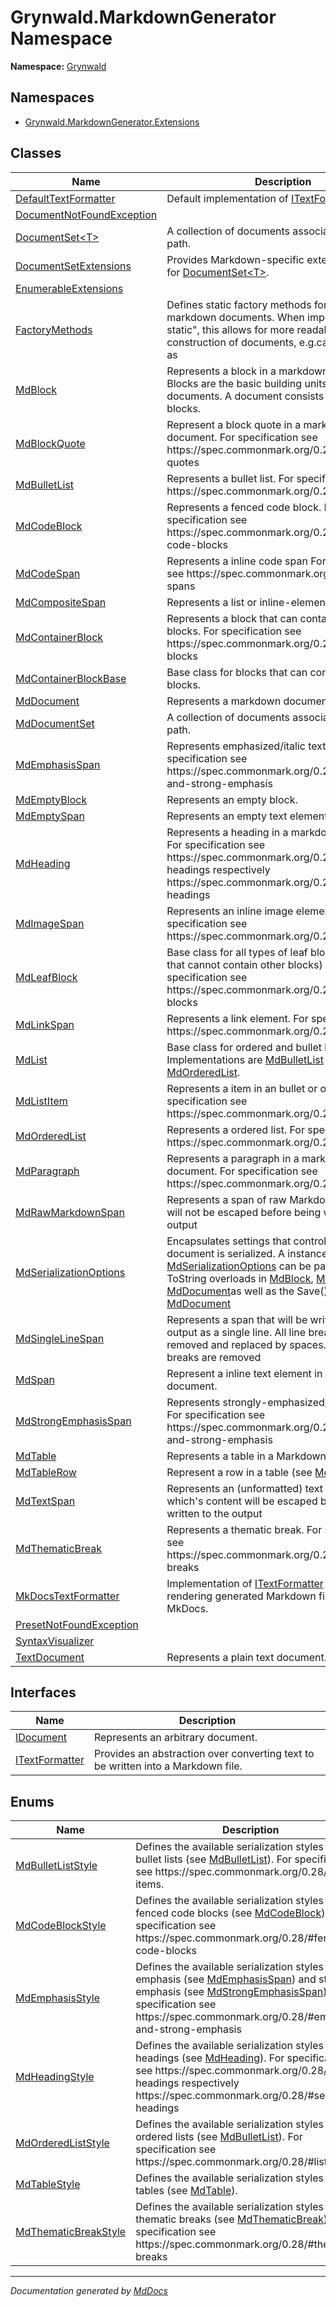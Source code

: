 # Grynwald.MarkdownGenerator Namespace

**Namespace:** [Grynwald](../index.md)

## Namespaces

- [Grynwald.MarkdownGenerator.Extensions](Extensions/index.md)

## Classes

| Name                                                            | Description                                                                                                                                                                                                                                                                                                                                       |
| --------------------------------------------------------------- | ------------------------------------------------------------------------------------------------------------------------------------------------------------------------------------------------------------------------------------------------------------------------------------------------------------------------------------------------- |
| [DefaultTextFormatter](DefaultTextFormatter/index.md)           | Default implementation of [ITextFormatter](ITextFormatter/index.md).                                                                                                                                                                                                                                                                              |
| [DocumentNotFoundException](DocumentNotFoundException/index.md) |                                                                                                                                                                                                                                                                                                                                                   |
| [DocumentSet\<T\>](DocumentSet-1/index.md)                      | A collection of documents associated with a path.                                                                                                                                                                                                                                                                                                 |
| [DocumentSetExtensions](DocumentSetExtensions/index.md)         | Provides Markdown\-specific extension methods for [DocumentSet\<T\>](DocumentSet-1/index.md).                                                                                                                                                                                                                                                     |
| [EnumerableExtensions](EnumerableExtensions/index.md)           |                                                                                                                                                                                                                                                                                                                                                   |
| [FactoryMethods](FactoryMethods/index.md)                       | Defines static factory methods for blocks in markdown documents. When imported via "using static", this allows for more readable  construction of documents, e.g.can be rewritten as                                                                                                                                                              |
| [MdBlock](MdBlock/index.md)                                     | Represents a block in a markdown document. Blocks are the basic building units of markdown documents. A document consists of one or more blocks.                                                                                                                                                                                                  |
| [MdBlockQuote](MdBlockQuote/index.md)                           | Represent a block quote in a markdown document. For specification see https:\/\/spec.commonmark.org\/0.28\/\#block\-quotes                                                                                                                                                                                                                        |
| [MdBulletList](MdBulletList/index.md)                           | Represents a bullet list. For specification see https:\/\/spec.commonmark.org\/0.28\/\#list\-items                                                                                                                                                                                                                                                |
| [MdCodeBlock](MdCodeBlock/index.md)                             | Represents a fenced code block. For specification see https:\/\/spec.commonmark.org\/0.28\/\#fenced\-code\-blocks                                                                                                                                                                                                                                 |
| [MdCodeSpan](MdCodeSpan/index.md)                               | Represents a inline code span For specification see https:\/\/spec.commonmark.org\/0.28\/\#code\-spans                                                                                                                                                                                                                                            |
| [MdCompositeSpan](MdCompositeSpan/index.md)                     | Represents a list or inline\-elements                                                                                                                                                                                                                                                                                                             |
| [MdContainerBlock](MdContainerBlock/index.md)                   | Represents a block that can contains other blocks. For specification see https:\/\/spec.commonmark.org\/0.28\/\#container\-blocks                                                                                                                                                                                                                 |
| [MdContainerBlockBase](MdContainerBlockBase/index.md)           | Base class for blocks that can contains other blocks.                                                                                                                                                                                                                                                                                             |
| [MdDocument](MdDocument/index.md)                               | Represents a markdown document                                                                                                                                                                                                                                                                                                                    |
| [MdDocumentSet](MdDocumentSet/index.md)                         | A collection of documents associated with a path.                                                                                                                                                                                                                                                                                                 |
| [MdEmphasisSpan](MdEmphasisSpan/index.md)                       | Represents emphasized\/italic text For specification see https:\/\/spec.commonmark.org\/0.28\/\#emphasis\-and\-strong\-emphasis                                                                                                                                                                                                                   |
| [MdEmptyBlock](MdEmptyBlock/index.md)                           | Represents an empty block.                                                                                                                                                                                                                                                                                                                        |
| [MdEmptySpan](MdEmptySpan/index.md)                             | Represents an empty text element.                                                                                                                                                                                                                                                                                                                 |
| [MdHeading](MdHeading/index.md)                                 | Represents a heading in a markdown document For specification see https:\/\/spec.commonmark.org\/0.28\/\#atx\-headings respectively https:\/\/spec.commonmark.org\/0.28\/\#setext\-headings                                                                                                                                                       |
| [MdImageSpan](MdImageSpan/index.md)                             | Represents an inline image element For specification see https:\/\/spec.commonmark.org\/0.28\/\#images                                                                                                                                                                                                                                            |
| [MdLeafBlock](MdLeafBlock/index.md)                             | Base class for all types of leaf blocks (blocks that cannot contain other blocks) For specification see https:\/\/spec.commonmark.org\/0.28\/\#leaf\-blocks                                                                                                                                                                                       |
| [MdLinkSpan](MdLinkSpan/index.md)                               | Represents a link element. For specification see https:\/\/spec.commonmark.org\/0.28\/\#links                                                                                                                                                                                                                                                     |
| [MdList](MdList/index.md)                                       | Base class for ordered and bullet lists. Implementations are [MdBulletList](MdBulletList/index.md) respectively [MdOrderedList](MdOrderedList/index.md).                                                                                                                                                                                          |
| [MdListItem](MdListItem/index.md)                               | Represents a item in an bullet or ordered list. For specification see https:\/\/spec.commonmark.org\/0.28\/\#list\-items                                                                                                                                                                                                                          |
| [MdOrderedList](MdOrderedList/index.md)                         | Represents a ordered list. For specification see https:\/\/spec.commonmark.org\/0.28\/\#list\-items                                                                                                                                                                                                                                               |
| [MdParagraph](MdParagraph/index.md)                             | Represents a paragraph in a markdown document. For specification see https:\/\/spec.commonmark.org\/0.28\/\#paragraphs                                                                                                                                                                                                                            |
| [MdRawMarkdownSpan](MdRawMarkdownSpan/index.md)                 | Represents a span of raw Markdown content that will not be escaped before being written to the output                                                                                                                                                                                                                                             |
| [MdSerializationOptions](MdSerializationOptions/index.md)       | Encapsulates settings that control how a document is serialized. A instance of [MdSerializationOptions](MdSerializationOptions/index.md) can be passed to the ToString overloads in [MdBlock](MdBlock/index.md), [MdSpan](MdSpan/index.md) and [MdDocument](MdDocument/index.md)as well as the Save() method of [MdDocument](MdDocument/index.md) |
| [MdSingleLineSpan](MdSingleLineSpan/index.md)                   | Represents a span that will be written to the output as a single line. All line breaks will be removed and replaced by spaces. Trailing line breaks are removed                                                                                                                                                                                   |
| [MdSpan](MdSpan/index.md)                                       | Represent a inline text element in a markdown document.                                                                                                                                                                                                                                                                                           |
| [MdStrongEmphasisSpan](MdStrongEmphasisSpan/index.md)           | Represents strongly\-emphasized\/bold content For specification see https:\/\/spec.commonmark.org\/0.28\/\#emphasis\-and\-strong\-emphasis                                                                                                                                                                                                        |
| [MdTable](MdTable/index.md)                                     | Represents a table in a Markdown document.                                                                                                                                                                                                                                                                                                        |
| [MdTableRow](MdTableRow/index.md)                               | Represent a row in a table (see [MdTable](MdTable/index.md))                                                                                                                                                                                                                                                                                      |
| [MdTextSpan](MdTextSpan/index.md)                               | Represents an (unformatted) text element which's content will be escaped before being written to the output                                                                                                                                                                                                                                       |
| [MdThematicBreak](MdThematicBreak/index.md)                     | Represents a thematic break. For specification see https:\/\/spec.commonmark.org\/0.28\/\#thematic\-breaks                                                                                                                                                                                                                                        |
| [MkDocsTextFormatter](MkDocsTextFormatter/index.md)             | Implementation of [ITextFormatter](ITextFormatter/index.md) optimized for rendering generated Markdown file using MkDocs.                                                                                                                                                                                                                         |
| [PresetNotFoundException](PresetNotFoundException/index.md)     |                                                                                                                                                                                                                                                                                                                                                   |
| [SyntaxVisualizer](SyntaxVisualizer/index.md)                   |                                                                                                                                                                                                                                                                                                                                                   |
| [TextDocument](TextDocument/index.md)                           | Represents a plain text document.                                                                                                                                                                                                                                                                                                                 |

## Interfaces

| Name                                      | Description                                                                      |
| ----------------------------------------- | -------------------------------------------------------------------------------- |
| [IDocument](IDocument/index.md)           | Represents an arbitrary document.                                                |
| [ITextFormatter](ITextFormatter/index.md) | Provides an abstraction over converting text to be written into a Markdown file. |

## Enums

| Name                                                  | Description                                                                                                                                                                                                                                                                           |
| ----------------------------------------------------- | ------------------------------------------------------------------------------------------------------------------------------------------------------------------------------------------------------------------------------------------------------------------------------------- |
| [MdBulletListStyle](MdBulletListStyle/index.md)       | Defines the available serialization styles for bullet lists (see [MdBulletList](MdBulletList/index.md)). For specification see https:\/\/spec.commonmark.org\/0.28\/\#list\-items.                                                                                                    |
| [MdCodeBlockStyle](MdCodeBlockStyle/index.md)         | Defines the available serialization styles for fenced code blocks (see [MdCodeBlock](MdCodeBlock/index.md)) For specification see https:\/\/spec.commonmark.org\/0.28\/\#fenced\-code\-blocks                                                                                         |
| [MdEmphasisStyle](MdEmphasisStyle/index.md)           | Defines the available serialization styles for emphasis (see [MdEmphasisSpan](MdEmphasisSpan/index.md)) and strong emphasis (see [MdStrongEmphasisSpan](MdStrongEmphasisSpan/index.md)). For specification see https:\/\/spec.commonmark.org\/0.28\/\#emphasis\-and\-strong\-emphasis |
| [MdHeadingStyle](MdHeadingStyle/index.md)             | Defines the available serialization styles for headings (see [MdHeading](MdHeading/index.md)). For specification see https:\/\/spec.commonmark.org\/0.28\/\#atx\-headings respectively https:\/\/spec.commonmark.org\/0.28\/\#setext\-headings                                        |
| [MdOrderedListStyle](MdOrderedListStyle/index.md)     | Defines the available serialization styles for ordered lists (see [MdBulletList](MdBulletList/index.md)). For specification see https:\/\/spec.commonmark.org\/0.28\/\#list\-items.                                                                                                   |
| [MdTableStyle](MdTableStyle/index.md)                 | Defines the available serialization styles for tables (see [MdTable](MdTable/index.md)).                                                                                                                                                                                              |
| [MdThematicBreakStyle](MdThematicBreakStyle/index.md) | Defines the available serialization styles for thematic breaks (see [MdThematicBreak](MdThematicBreak/index.md)). For specification see https:\/\/spec.commonmark.org\/0.28\/\#thematic\-breaks                                                                                       |

___

*Documentation generated by [MdDocs](https://github.com/ap0llo/mddocs)*
